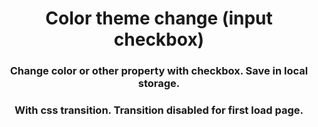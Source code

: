 <h1 align="center">Color theme change (input checkbox)</h1>
<h3 align="center">Change color or other property with checkbox. Save in local 
storage.</h3>









<h3 align="center">With css transition. Transition disabled for first load page.</h3>